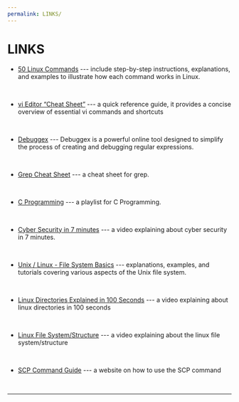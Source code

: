 ```yaml
---
permalink: LINKS/
---
```


# LINKS
* [50 Linux Commands](https://www.digitalocean.com/community/tutorials/linux-commands) --- 
include step-by-step instructions, explanations, and examples to illustrate how each command works in Linux.
<br>

* [vi Editor “Cheat Sheet”](https://www.atmos.albany.edu/daes/atmclasses/atm350/vi_cheat_sheet.pdf) --- 
a quick reference guide, it provides a concise overview of essential vi commands and shortcuts
<br>

* [Debuggex](https://www.debuggex.com/) --- 
Debuggex is a powerful online tool designed to simplify the process of creating and debugging regular expressions.
<br>

* [Grep Cheat Sheet](https://ryanstutorials.net/linuxtutorial/cheatsheetgrep.php) --- a cheat sheet for grep.
<br>

* [C Programming](https://www.youtube.com/watch?v=rLf3jnHxSmU&list=PLBlnK6fEyqRggZZgYpPMUxdY1CYkZtARR&ab_channel=NesoAcademy) --- a playlist for C Programming.
<br>

* [Cyber Security in 7 minutes](https://www.youtube.com/watch?v=inWWhr5tnEA&ab_channel=Simplilearn) --- a video explaining about cyber security in 7 minutes.
<br>

* [Unix / Linux - File System Basics](https://www.tutorialspoint.com/unix/unix-file-system.htm) --- explanations, examples, and tutorials covering various aspects of the Unix file system.
<br>

* [Linux Directories Explained in 100 Seconds](https://www.youtube.com/watch?v=42iQKuQodW4&ab_channel=Fireship) --- a video explaining about linux directories in 100 seconds
<br>

* [Linux File System/Structure](https://www.youtube.com/watch?v=HbgzrKJvDRw&ab_channel=DorianDotSlash) --- a video explaining about the linux file system/structure
<br>

* [SCP Command Guide](https://linuxize.com/post/how-to-use-scp-command-to-securely-transfer-files/) --- a website on how to use the SCP command
<br>
<hr>
